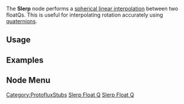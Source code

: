 <languages></languages> <translate>

The **Slerp** node performs a [spherical linear
interpolation](https://en.wikipedia.org/wiki/Slerp) between two floatQs.
This is useful for interpolating rotation accurately using
[quaternions](https://en.wikipedia.org/wiki/Quaternion).

## Usage

## Examples

## Node Menu

</translate>

[Category:ProtofluxStubs](Category:ProtofluxStubs "wikilink") [Slerp
Float Q](Category:Protoflux{{#translation:}} "wikilink") [Slerp Float
Q](Category:Protoflux:Math{{#translation:}} "wikilink")